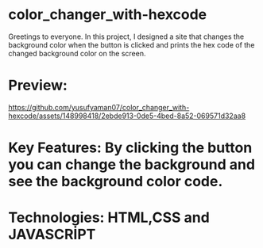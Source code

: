 # color_changer_with-hexcode

Greetings to everyone. In this project, I designed a site that changes the background color when the button is clicked and prints the hex code of the changed background color on the screen.

# Preview:


https://github.com/yusufyaman07/color_changer_with-hexcode/assets/148998418/2ebde913-0de5-4bed-8a52-069571d32aa8

# Key Features: By clicking the button you can change the background and see the background color code.

# Technologies: HTML,CSS and JAVASCRİPT



